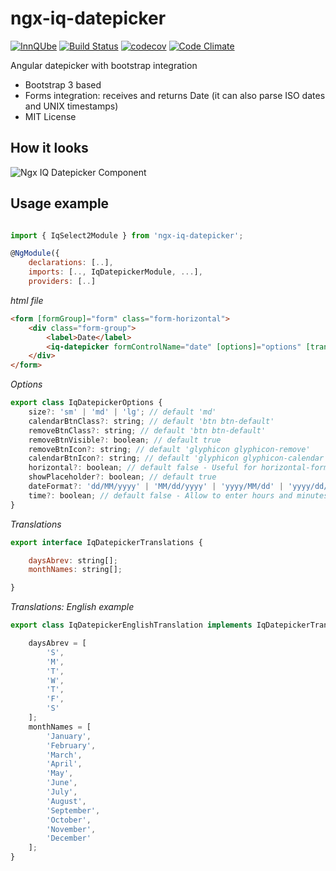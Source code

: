 # ngx-iq-datepicker

[![InnQUbe](http://www.innqube.com/assets/images/badge.svg)](http://www.innqube.com/)
[![Build Status](https://travis-ci.org/Innqube/ngx-iq-datepicker.svg?branch=master)](https://travis-ci.org/Innqube/ngx-iq-datepicker)
[![codecov](https://codecov.io/gh/Innqube/ngx-iq-datepicker/branch/master/graph/badge.svg)](https://codecov.io/gh/Innqube/ngx-iq-datepicker)
[![Code Climate](https://codeclimate.com/github/Innqube/ngx-iq-datepicker/badges/gpa.svg)](https://codeclimate.com/github/Innqube/ngx-iq-datepicker)

Angular datepicker with bootstrap integration

* Bootstrap 3 based
* Forms integration: receives and returns Date (it can also parse ISO dates and UNIX timestamps)
* MIT License

How it looks
---
![Ngx IQ Datepicker Component](https://image.ibb.co/bs61sk/Ngx_Iq_Datepicker.png)


Usage example
---
```javascript

import { IqSelect2Module } from 'ngx-iq-datepicker';

@NgModule({
    declarations: [..],
    imports: [.., IqDatepickerModule, ...],
    providers: [..]
```

*html file*
```html
<form [formGroup]="form" class="form-horizontal">
    <div class="form-group">
        <label>Date</label>
        <iq-datepicker formControlName="date" [options]="options" [translations]="translations"></iq-datepicker>
    </div>
</form>
```
*Options*
```javascript
export class IqDatepickerOptions {
    size?: 'sm' | 'md' | 'lg'; // default 'md'
    calendarBtnClass?: string; // default 'btn btn-default'
    removeBtnClass?: string; // default 'btn btn-default'
    removeBtnVisible?: boolean; // default true
    removeBtnIcon?: string; // default 'glyphicon glyphicon-remove'
    calendarBtnIcon?: string; // default 'glyphicon glyphicon-calendar'
    horizontal?: boolean; // default false - Useful for horizontal-forms
    showPlaceholder?: boolean; // default true
    dateFormat?: 'dd/MM/yyyy' | 'MM/dd/yyyy' | 'yyyy/MM/dd' | 'yyyy/dd/MM'; // default 'dd/MM/yyyy',
    time?: boolean; // default false - Allow to enter hours and minutes
}
```

*Translations*
```javascript
export interface IqDatepickerTranslations {

    daysAbrev: string[];
    monthNames: string[];

}
```

*Translations: English example*
```javascript
export class IqDatepickerEnglishTranslation implements IqDatepickerTranslations {

    daysAbrev = [
        'S',
        'M',
        'T',
        'W',
        'T',
        'F',
        'S'
    ];
    monthNames = [
        'January',
        'February',
        'March',
        'April',
        'May',
        'June',
        'July',
        'August',
        'September',
        'October',
        'November',
        'December'
    ];
}
```
